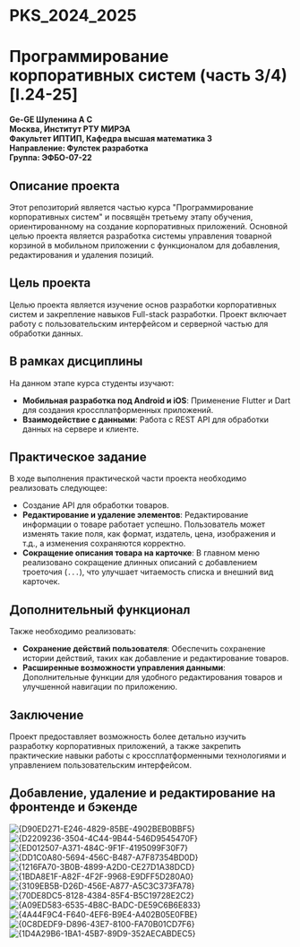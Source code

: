 
# PKS_2024_2025  
# Программирование корпоративных систем (часть 3/4) [I.24-25]

**Ge-GE Шуленина А С**  
**Москва, Институт РТУ МИРЭА**  
**Факультет ИПТИП, Кафедра высшая математика 3**  
**Направление: Фулстек разработка**  
**Группа: ЭФБО-07-22**

## Описание проекта

Этот репозиторий является частью курса "Программирование корпоративных систем" и посвящён третьему этапу обучения, ориентированному на создание корпоративных приложений. Основной целью проекта является разработка системы управления товарной корзиной в мобильном приложении с функционалом для добавления, редактирования и удаления позиций.

## Цель проекта

Целью проекта является изучение основ разработки корпоративных систем и закрепление навыков Full-stack разработки. Проект включает работу с пользовательским интерфейсом и серверной частью для обработки данных.

## В рамках дисциплины

На данном этапе курса студенты изучают:

- **Мобильная разработка под Android и iOS**: Применение Flutter и Dart для создания кроссплатформенных приложений.
- **Взаимодействие с данными**: Работа с REST API для обработки данных на сервере и клиенте.

## Практическое задание

В ходе выполнения практической части проекта необходимо реализовать следующее:

- Создание API для обработки товаров.
- **Редактирование и удаление элементов**: Редактирование информации о товаре работает успешно. Пользователь может изменять такие поля, как формат, издатель, цена, изображения и т.д., а изменения сохраняются корректно.
- **Сокращение описания товара на карточке**: В главном меню реализовано сокращение длинных описаний с добавлением троеточия (`...`), что улучшает читаемость списка и внешний вид карточек.

## Дополнительный функционал

Также необходимо реализовать:

- **Сохранение действий пользователя**: Обеспечить сохранение истории действий, таких как добавление и редактирование товаров.
- **Расширенные возможности управления данными**: Дополнительные функции для удобного редактирования товаров и улучшенной навигации по приложению.

## Заключение

Проект предоставляет возможность более детально изучить разработку корпоративных приложений, а также закрепить практические навыки работы с кроссплатформенными технологиями и управлением пользовательским интерфейсом.

## Добавление, удаление и редактирование на фронтенде и бэкенде
![{D90ED271-E246-4829-85BE-4902BEB0BBF5}](https://github.com/user-attachments/assets/341aaf1e-5c26-481f-bbe9-e31970b7f77e)
![{D2209236-3504-4C44-9B44-546D9545470F}](https://github.com/user-attachments/assets/89840a4d-6fbf-4b7f-9b4e-f7bf8000faaa)
![{ED012507-A371-484C-9F1F-4195099F30F7}](https://github.com/user-attachments/assets/a10882b1-b42e-402f-a443-6f97b54dc531)
![{DD1C0A80-5694-456C-B487-A7F87354BD0D}](https://github.com/user-attachments/assets/15b7e8b8-dc9e-4117-b099-122d52ee22c4)
![{1216FA70-3B0B-4899-A2D0-CE27D1A38DCD}](https://github.com/user-attachments/assets/c0209f3c-5d17-4681-a952-d0b4767041e3)
![{1BDA8E1F-A82F-4F2F-9968-E9DFF5D280A0}](https://github.com/user-attachments/assets/c33904e2-4e23-4499-8f61-296999d39c78)
![{3109EB5B-D26D-456E-A877-A5C3C373FA78}](https://github.com/user-attachments/assets/7e44edea-400e-4305-b7a1-58960a319476)
![{70DE8DC5-8128-4384-85F4-B5C19728E2C2}](https://github.com/user-attachments/assets/3e7ea31f-dbf0-4840-8bf2-2ba7ad3f541a)
![{A09ED583-6535-4B8C-BADC-DE59C6B6E833}](https://github.com/user-attachments/assets/2a1abd08-96bc-4cbb-98b3-f9e1da01261a)
![{4A44F9C4-F640-4EF6-B9E4-A402B05E0FBE}](https://github.com/user-attachments/assets/3eed38a6-ccc4-42f3-babb-48395a3ea4c8)
![{0C8DEDF9-D896-43E7-8100-FA70B01CD7F6}](https://github.com/user-attachments/assets/6463d86a-0064-4964-abc1-0e597ea1647f)
![{1D4A29B6-1BA1-45B7-89D9-352AECABDEC5}](https://github.com/user-attachments/assets/cf7ecab6-d6a0-4d41-b5eb-610f85022c42)




